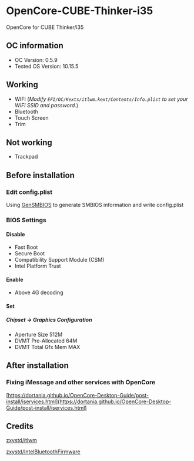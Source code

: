 # OpenCore-CUBE-Thinker-i35
OpenCore for CUBE Thinker/i35

## OC information
* OC Version: 0.5.9
* Tested OS Version: 10.15.5

## Working
* WIFI (*Modify `EFI/OC/Kexts/itlwm.kext/Contents/Info.plist` to set your WiFi SSID and password.*)
* Bluetooth
* Touch Screen
* Trim

## Not working
* Trackpad

## Before installation
### Edit config.plist
Using [GenSMBIOS](https://github.com/corpnewt/GenSMBIOS) to generate SMBIOS information and write config.plist

### BIOS Settings
#### Disable

* Fast Boot
* Secure Boot
* Compatibility Support Module (CSM)
* Intel Platform Trust

#### Enable
* Above 4G decoding

#### Set
##### Chipset -> Graphics Configuration
* Aperture Size 512M
* DVMT Pre-Allocated 64M
* DVMT Total Gfx Mem MAX

## After installation
### Fixing iMessage and other services with OpenCore
[https://dortania.github.io/OpenCore-Desktop-Guide/post-install/iservices.html](https://dortania.github.io/OpenCore-Desktop-Guide/post-install/iservices.html)

## Credits
[zxystd/itlwm](https://github.com/zxystd/itlwm)

[zxystd/IntelBluetoothFirmware](https://github.com/zxystd/IntelBluetoothFirmware)